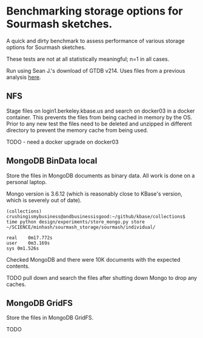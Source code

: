 # Benchmarking storage options for Sourmash sketches.

A quick and dirty benchmark to assess performance of various storage options for Sourmash
sketches.

These tests are not at all statistically meaningful; n=1 in all cases.

Run using Sean J.'s download of GTDB v214. Uses files from a previous analysis
[here](./benchmarking_mash_vs_sourmash.md).

## NFS

Stage files on login1.berkeley.kbase.us and search on docker03 in a docker container.
This prevents the files from being cached in memory by the OS. Prior to any new test the files
need to be deleted and unzipped in different directory to prevent the memory cache from being used.

TODO - need a docker upgrade on docker03

## MongoDB BinData local

Store the files in MongoDB documents as binary data. All work is done on a personal laptop.

Mongo version is 3.6.12 (which is reasonably close to KBase's version, which is severely out
of date).

```
(collections) crushingismybusiness@andbusinessisgood:~/github/kbase/collections$ time python design/experiments/store_mongo.py store ~/SCIENCE/minhash/sourmash_storage/sourmash/individual/

real	0m17.772s
user	0m3.169s
sys	0m1.526s
```

Checked MongoDB and there were 10K documents with the expected contents.

TODO pull down and search the files after shutting down Mongo to drop any caches.

## MongoDB GridFS

Store the files in MongoDB GridFS.

TODO